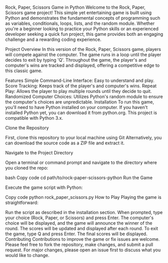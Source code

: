 
Rock, Paper, Scissors Game in Python
Welcome to the Rock, Paper, Scissors game project! This simple yet entertaining game is built using Python and demonstrates the fundamental concepts of programming such as variables, conditionals, loops, lists, and the random module. Whether you're a beginner looking to practice your Python skills or an experienced developer seeking a quick fun project, this game provides both an engaging challenge and a rewarding coding experience.

Project Overview
In this version of the Rock, Paper, Scissors game, players will compete against the computer. The game runs in a loop until the player decides to exit by typing 'Q'. Throughout the game, the player's and computer's wins are tracked and displayed, offering a competitive edge to this classic game.

Features
Simple Command-Line Interface: Easy to understand and play.
Score Tracking: Keeps track of the player's and computer's wins.
Repeat Play: Allows the player to play multiple rounds until they decide to quit.
Randomized Computer Choices: Utilizes Python's random module to ensure the computer's choices are unpredictable.
Installation
To run this game, you'll need to have Python installed on your computer. If you haven't installed Python yet, you can download it from python.org. This project is compatible with Python 3.x.

Clone the Repository

First, clone this repository to your local machine using Git
Alternatively, you can download the source code as a ZIP file and extract it.

Navigate to the Project Directory

Open a terminal or command prompt and navigate to the directory where you cloned the repo:

bash
Copy code
cd path/to/rock-paper-scissors-python
Run the Game

Execute the game script with Python:

Copy code
python rock_paper_scissors.py
How to Play
Playing the game is straightforward:

Run the script as described in the installation section.
When prompted, type your choice (Rock, Paper, or Scissors) and press Enter.
The computer's choice will be displayed, and the game will announce the winner of the round.
The scores will be updated and displayed after each round.
To exit the game, type Q and press Enter. The final scores will be displayed.
Contributing
Contributions to improve the game or fix issues are welcome. Please feel free to fork the repository, make changes, and submit a pull request. For major changes, please open an issue first to discuss what you would like to change.

